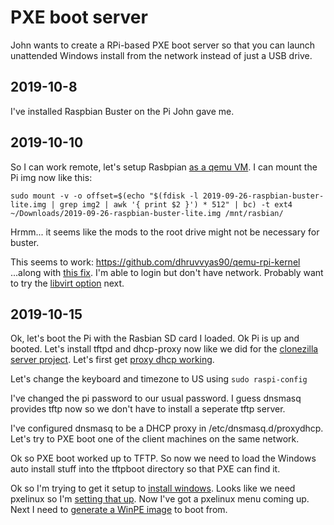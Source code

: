 # PXE boot server

John wants to create a RPi-based PXE boot server so that you can launch
unattended Windows install from the network instead of just a USB drive.

## 2019-10-8

I've installed Raspbian Buster on the Pi John gave me.

## 2019-10-10

So I can work remote, let's setup Rasbpian [as a qemu
VM](https://azeria-labs.com/emulate-raspberry-pi-with-qemu/).  I can
mount the Pi img now like this:

    sudo mount -v -o offset=$(echo "$(fdisk -l 2019-09-26-raspbian-buster-lite.img | grep img2 | awk '{ print $2 }') * 512" | bc) -t ext4 ~/Downloads/2019-09-26-raspbian-buster-lite.img /mnt/rasbian/

Hrmm... it seems like the mods to the root drive might not be necessary for
buster.

This seems to work: https://github.com/dhruvvyas90/qemu-rpi-kernel
...along with [this fix](https://github.com/dhruvvyas90/qemu-rpi-kernel/issues/75#issuecomment-482880164).  I'm able to login but don't have network.  Probably want to try the [libvirt option](https://github.com/dhruvvyas90/qemu-rpi-kernel#using-kernel-images-with-libvirt) next.

## 2019-10-15

Ok, let's boot the Pi with the Rasbian SD card I loaded.  Ok Pi is up and
booted.  Let's install tftpd and dhcp-proxy now like we did for the
[clonezilla server project](./afn_clonezilla_eng_log.md).  Let's first get
[proxy dhcp working](https://wiki.fogproject.org/wiki/index.php?title=ProxyDHCP_with_dnsmasq).

Let's change the keyboard and timezone to US using `sudo raspi-config`

I've changed the pi password to our usual password.  I guess dnsmasq provides
tftp now so we don't have to install a seperate tftp server.

I've configured dnsmasq to be a DHCP proxy in /etc/dnsmasq.d/proxydhcp.
Let's try to PXE boot one of the client machines on the same network.

Ok so PXE boot worked up to TFTP.  So now we need to load the Windows auto
install stuff into the tftpboot directory so that PXE can find it.

Ok so I'm trying to get it setup to [install
windows](https://www.tecmint.com/installing-windows-7-over-pxe-network-boot-in-centos/).
Looks like we need pxelinux so I'm [setting that
up](https://www.theurbanpenguin.com/pxelinux-using-proxy-dhcp/).
Now I've got a pxelinux menu coming up.  Next I need to [generate a WinPE
image](https://ahmermansoor.blogspot.com/2018/11/configure-centos-7-pxe-server-install-windows-10.html)
to boot from.
